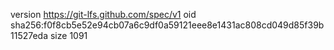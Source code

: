 version https://git-lfs.github.com/spec/v1
oid sha256:f0f8cb5e52e94cb07a6c9df0a59121eee8e1431ac808cd049d85f39b11527eda
size 1091

